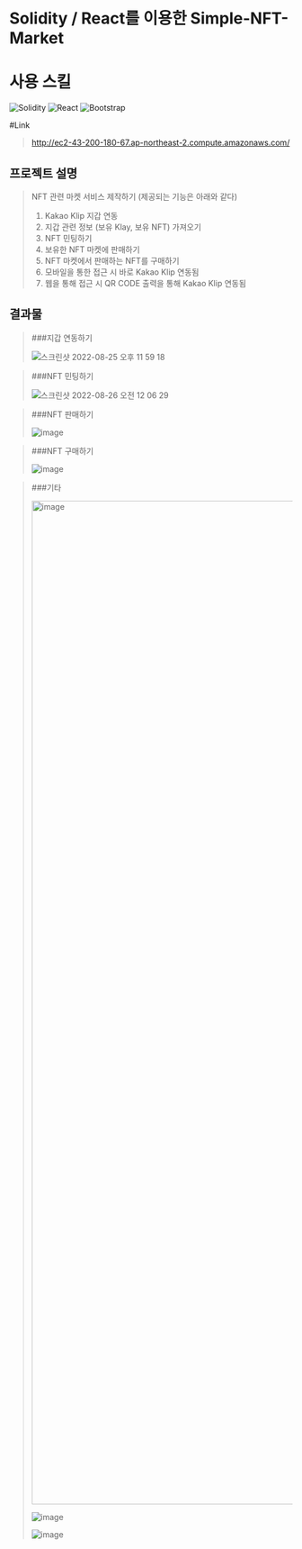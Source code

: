 # Solidity / React를 이용한 Simple-NFT-Market

# 사용 스킬
<img alt="Solidity" src ="https://img.shields.io/badge/Solidity-363636.svg?&style=for-the-badge&logo=Java&logoColor=white"/>
<img alt="React" src ="https://img.shields.io/badge/React-61DAFB.svg?&style=for-the-badge&logo=React&logoColor=black"/> 
<img alt="Bootstrap" src ="https://img.shields.io/badge/Bootstrap-7952B3.svg?&style=for-the-badge&logo=Bootstrap&logoColor=white"/> 

#Link
>http://ec2-43-200-180-67.ap-northeast-2.compute.amazonaws.com/

## 프로젝트 설명
> NFT 관련 마켓 서비스 제작하기 (제공되는 기능은 아래와 같다)
> 1. Kakao Klip 지갑 연동
> 2. 지갑 관련 정보 (보유 Klay, 보유 NFT) 가져오기
> 3. NFT 민팅하기
> 4. 보유한 NFT 마켓에 판매하기
> 5. NFT 마켓에서 판매하는 NFT를 구매하기
> 6. 모바일을 통한 접근 시 바로 Kakao Klip 연동됨
> 7. 웹을 통해 접근 시 QR CODE 출력을 통해 Kakao Klip 연동됨

## 결과물
> ###지갑 연동하기
> 
>![스크린샷 2022-08-25 오후 11 59 18](https://user-images.githubusercontent.com/61587538/186699867-d40427a4-3c87-4c46-8b91-b1c8f9c2957a.png)

> ###NFT 민팅하기
> 
> ![스크린샷 2022-08-26 오전 12 06 29](https://user-images.githubusercontent.com/61587538/186701670-298459c0-b0c5-4f53-a1aa-5a5bb3c3f315.png)


> ###NFT 판매하기
>
> ![image](https://user-images.githubusercontent.com/61587538/186702212-fc4cb8ed-314c-4ee8-b32a-1f7c5937f838.png)

> ###NFT 구매하기
>
> ![image](https://user-images.githubusercontent.com/61587538/186702588-d76e076c-77fa-4d64-bc26-b59a85a619d6.png)

> ###기타
>
> <img width="1783" alt="image" src="https://user-images.githubusercontent.com/61587538/186703007-54f133d4-e6e1-49ef-b5c8-669b1320a144.png">
>
> ![image](https://user-images.githubusercontent.com/61587538/186703341-1e1651da-512c-419f-81c9-9c8915d82a4a.png)
> 
> ![image](https://user-images.githubusercontent.com/61587538/186703580-f9c0c37f-de57-474a-bb29-d7ee49933c19.png)
